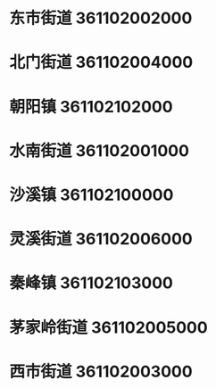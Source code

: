 # 东市街道 361102002000
# 北门街道 361102004000
# 朝阳镇 361102102000
# 水南街道 361102001000
# 沙溪镇 361102100000
# 灵溪街道 361102006000
# 秦峰镇 361102103000
# 茅家岭街道 361102005000
# 西市街道 361102003000
